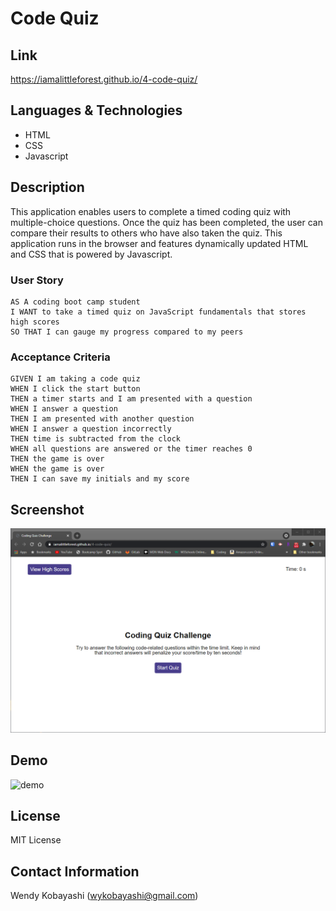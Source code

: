 # Code Quiz

## Link
https://iamalittleforest.github.io/4-code-quiz/

## Languages & Technologies 
* HTML
* CSS
* Javascript

## Description
This application enables users to complete a timed coding quiz with multiple-choice questions. Once the quiz has been completed, the user can compare their results to others who have also taken the quiz. This application runs in the browser and features dynamically updated HTML and CSS that is powered by Javascript.

### User Story

```
AS A coding boot camp student
I WANT to take a timed quiz on JavaScript fundamentals that stores high scores
SO THAT I can gauge my progress compared to my peers
```

### Acceptance Criteria

```
GIVEN I am taking a code quiz
WHEN I click the start button
THEN a timer starts and I am presented with a question
WHEN I answer a question
THEN I am presented with another question
WHEN I answer a question incorrectly
THEN time is subtracted from the clock
WHEN all questions are answered or the timer reaches 0
THEN the game is over
WHEN the game is over
THEN I can save my initials and my score
```

## Screenshot
<img src="assets/images/README-screenshot.PNG" alt="screenshot">

## Demo
<img src="assets/images/README-demo.gif" alt="demo">

## License
MIT License

## Contact Information
Wendy Kobayashi (<wykobayashi@gmail.com>)